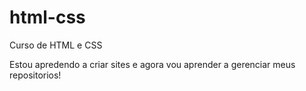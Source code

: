 # html-css
 Curso de HTML e CSS

 Estou apredendo a criar sites e agora vou aprender a gerenciar meus repositorios!
